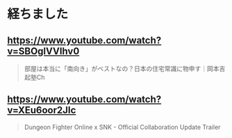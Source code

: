 # 経ちました

## https://www.youtube.com/watch?v=SBOglVVIhv0

> 部屋は本当に「南向き」がベストなの？日本の住宅常識に物申す｜岡本吉起塾Ch 

## https://www.youtube.com/watch?v=XEu6oor2JIc

> Dungeon Fighter Online x SNK - Official Collaboration Update Trailer 
